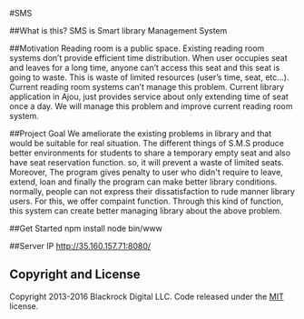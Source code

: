 #SMS

##What is this?
  SMS is Smart library Management System
  
##Motivation
Reading room is a public space. Existing reading room systems don’t provide efficient time distribution. When user occupies seat and leaves for a long time, anyone can’t access this seat and this seat is going to waste. This is waste of limited resources (user’s time, seat, etc…). Current reading room systems can’t manage this problem. Current library application in Ajou, just provides service about only extending time of seat once a day. We will manage this problem and improve current reading room system.

##Project Goal
We ameliorate the existing problems in library and that would be suitable for real situation. The different things of S.M.S produce better environments for students to share a temporary empty seat and also have seat reservation function. so, it will prevent a waste of limited seats. Moreover, The program gives penalty to user who didn't require to leave, extend, loan and finally the program can make better library conditions. normally, people can not express their dissatisfaction to rude manner library users. For this, we offer compaint function. Through this kind of function, this system can create better managing library about the above problem.
         


##Get Started
  npm install
  node bin/www

##Server IP
  http://35.160.157.71:8080/
## Copyright and License

Copyright 2013-2016 Blackrock Digital LLC. Code released under the [MIT](https://github.com/BlackrockDigital/startbootstrap-stylish-portfolio/blob/gh-pages/LICENSE) license.
